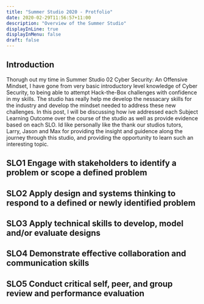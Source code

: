 ```yaml
---
title: "Summer Studio 2020 - Protfolio"
date: 2020-02-29T11:56:57+11:00
description: "Overview of the Summer Studio"
displayInLine: true
displayInMenu: false
draft: false
---
```


## Introduction 
Thorugh out my time in Summer Studio 02 Cyber Security: An Offensive Mindset, I have gone from very basic introductory level knowledge of Cyber Security, to being able to attempt Hack-the-Box challenges with confidence in my skills.
The studio has really help me develop the nessacary skills for the industry and develop the mindset needed to address these new challenges. 
In this post, I will be discussing how ive addressed each Subject Learning Outcome over the course of the studio as well as provide evidence based on each SLO.
Id like personally like the thank our studios tutors, Larry, Jason and Max for providing the insight and guidence along the journey through this studio, and providing the opportunity to learn such an interesting topic.

## SLO1 Engage with stakeholders to identify a problem or scope a defined problem


## SLO2 Apply design and systems thinking to respond to a defined or newly identified problem


## SLO3 Apply technical skills to develop, model and/or evaluate designs


## SLO4 Demonstrate effective collaboration and communication skills


## SLO5 Conduct critical self, peer, and group review and performance evaluation